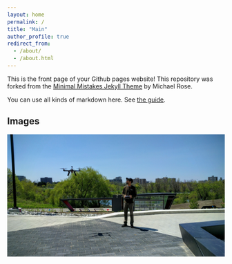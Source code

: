 ```yaml
---
layout: home
permalink: /
title: "Main"
author_profile: true
redirect_from: 
  - /about/
  - /about.html
---
```


This is the front page of your Github pages website! This repository was forked from the [Minimal Mistakes Jekyll Theme](https://mmistakes.github.io/minimal-mistakes/) by Michael Rose. 

You can use all kinds of markdown here. See [the guide](/markdown/).

## Images
![alt text](assets/images/fly.jpg "Logo Title Text 1")